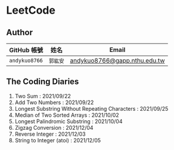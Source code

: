 # LeetCode


## Author
| GitHub 帳號 | 姓名 | Email |
| ----------- | --- | --- |
| `andykuo8766` | `郭紘安` | andykuo8766@gapp.nthu.edu.tw |

## The Coding Diaries
1. Two Sum : 2021/09/22
2. Add Two Numbers : 2021/09/22
3. Longest Substring Without Repeating Characters : 2021/09/25
4. Median of Two Sorted Arrays : 2021/10/02
5. Longest Palindromic Substring : 2021/10/04
6. Zigzag Conversion : 2021/12/04
7. Reverse Integer : 2021/12/03
8. String to Integer (atoi) : 2021/12/05
